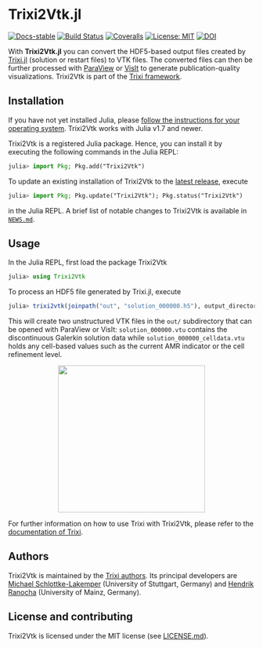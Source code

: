 # Trixi2Vtk.jl

[![Docs-stable](https://img.shields.io/badge/docs-stable-blue.svg)](https://trixi-framework.github.io/Trixi.jl/stable)
[![Build Status](https://github.com/trixi-framework/Trixi2Vtk.jl/workflows/CI/badge.svg)](https://github.com/trixi-framework/Trixi2Vtk.jl/actions?query=workflow%3ACI)
[![Coveralls](https://coveralls.io/repos/github/trixi-framework/Trixi2Vtk.jl/badge.svg?branch=main)](https://coveralls.io/github/trixi-framework/Trixi2Vtk.jl?branch=main)
[![License: MIT](https://img.shields.io/badge/License-MIT-success.svg)](https://opensource.org/licenses/MIT)
[![DOI](https://zenodo.org/badge/DOI/10.5281/zenodo.5221552.svg)](https://doi.org/10.5281/zenodo.5221552)
<!-- [![GitHub commits since tagged version](https://img.shields.io/github/commits-since/trixi-framework/Trixi2Vtk.jl/v0.3.4.svg?style=social&logo=github)](https://github.com/trixi-framework/Trixi2Vtk.jl) -->

With **Trixi2Vtk.jl** you can convert the HDF5-based output files created by
[Trixi.jl](https://github.com/trixi-framework/Trixi.jl) (solution or restart
files) to VTK files. The converted files can then be further processed with
[ParaView](https://www.paraview.org) or [VisIt](https://visit.llnl.gov) to
generate publication-quality visualizations. Trixi2Vtk is part of the
[Trixi framework](https://github.com/trixi-framework).


## Installation
If you have not yet installed Julia, please [follow the instructions for your
operating system](https://julialang.org/downloads/platform/). Trixi2Vtk works
with Julia v1.7 and newer.

Trixi2Vtk is a registered Julia package. Hence, you can install it by executing
the following commands in the Julia REPL:
```julia
julia> import Pkg; Pkg.add("Trixi2Vtk")
```

To update an existing installation of Trixi2Vtk to the
[latest release](https://github.com/trixi-framework/Trixi2Vtk.jl/releases/latest),
execute
```julia
julia> import Pkg; Pkg.update("Trixi2Vtk"); Pkg.status("Trixi2Vtk")
```
in the Julia REPL. A brief list of notable changes to Trixi2Vtk is available in
[`NEWS.md`](NEWS.md).

## Usage
In the Julia REPL, first load the package Trixi2Vtk
```julia
julia> using Trixi2Vtk
```
To process an HDF5 file generated by Trixi.jl, execute
```julia
julia> trixi2vtk(joinpath("out", "solution_000000.h5"), output_directory="out")
```
This will create two unstructured VTK files in the `out/` subdirectory that can
be opened with ParaView or VisIt: `solution_000000.vtu` contains the
discontinuous Galerkin solution data while `solution_000000_celldata.vtu` holds
any cell-based values such as the current AMR indicator or the cell refinement
level.
<p align="center">
  <img width="300px" src="docs/src/assets/solution_000000_scalar_mesh.png">
</p>

For further information on how to use Trixi with Trixi2Vtk, please refer to the
[documentation of Trixi](https://trixi-framework.github.io/Trixi.jl/stable/).


## Authors
Trixi2Vtk is maintained by the
[Trixi authors](https://github.com/trixi-framework/Trixi.jl/blob/main/AUTHORS.md).
Its principal developers are
[Michael Schlottke-Lakemper](https://www.hlrs.de/people/schlottke-lakemper)
(University of Stuttgart, Germany) and [Hendrik Ranocha](https://ranocha.de)
(University of Mainz, Germany).


## License and contributing
Trixi2Vtk is licensed under the MIT license (see [LICENSE.md](LICENSE.md)).
